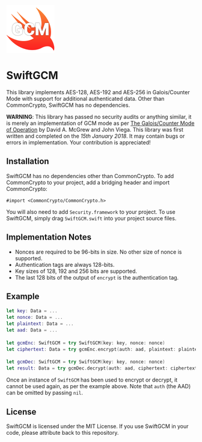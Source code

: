 ![](icon.png)

# SwiftGCM
This library implements AES-128, AES-192 and AES-256 in Galois/Counter Mode with support for additional authenticated data.  Other than CommonCrypto, SwiftGCM has no dependencies.

**WARNING**: This library has passed no security audits or anything similar, it is merely an implementation of GCM mode as per [The Galois/Counter Mode of Operation](http://citeseerx.ist.psu.edu/viewdoc/download?doi=10.1.1.694.695&rep=rep1&type=pdf) by David A. McGrew and John Viega.  This library was first written and completed on the *15th January 2018*.  It may contain bugs or errors in implementation.  Your contribution is appreciated!

## Installation
SwiftGCM has no dependencies other than CommonCrypto.  To add CommonCrypto to your project, add a bridging header and import CommonCrypto:
```
#import <CommonCrypto/CommonCrypto.h>
```
You will also need to add `Security.framework` to your project.  To use SwiftGCM, simply drag `SwiftGCM.swift` into your project source files.

## Implementation Notes
- Nonces are required to be 96-bits in size.  No other size of nonce is supported.
- Authentication tags are always 128-bits.
- Key sizes of 128, 192 and 256 bits are supported.
- The last 128 bits of the output of `encrypt` is the authentication tag.

## Example
```swift
let key: Data = ...
let nonce: Data = ...
let plaintext: Data = ...
let aad: Data = ...

let gcmEnc: SwiftGCM = try SwiftGCM(key: key, nonce: nonce)
let ciphertext: Data = try gcmEnc.encrypt(auth: aad, plaintext: plaintext)

let gcmDec: SwiftGCM = try SwiftGCM(key: key, nonce: nonce)
let result: Data = try gcmDec.decrypt(auth: aad, ciphertext: ciphertext)
```

Once an instance of `SwiftGCM` has been used to encrypt or decrypt, it cannot be used again, as per the example above.  Note that `auth` (the AAD) can be omitted by passing `nil`.

## License
SwiftGCM is licensed under the MIT License.  If you use SwiftGCM in your code, please attribute back to this repository.
